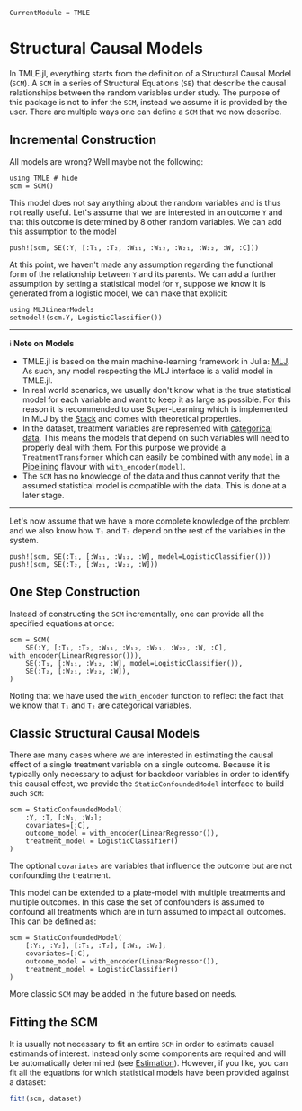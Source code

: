 ```@meta
CurrentModule = TMLE
```

# Structural Causal Models

In TMLE.jl, everything starts from the definition of a Structural Causal Model (`SCM`). A `SCM` in a series of Structural Equations (`SE`) that describe the causal relationships between the random variables under study. The purpose of this package is not to infer the `SCM`, instead we assume it is provided by the user. There are multiple ways one can define a `SCM` that we now describe.

## Incremental Construction

All models are wrong? Well maybe not the following:

```@example scm
using TMLE # hide
scm = SCM()
```

This model does not say anything about the random variables and is thus not really useful. Let's assume that we are interested in an outcome ``Y`` and that this outcome is determined by 8 other random variables. We can add this assumption to the model

```@example scm
push!(scm, SE(:Y, [:T₁, :T₂, :W₁₁, :W₁₂, :W₂₁, :W₂₂, :W, :C]))
```

At this point, we haven't made any assumption regarding the functional form of the relationship between ``Y`` and its parents. We can add a further assumption by setting a statistical model for ``Y``, suppose we know it is generated from a logistic model, we can make that explicit:

```@example scm
using MLJLinearModels
setmodel!(scm.Y, LogisticClassifier())
```

---
ℹ️ **Note on Models**

- TMLE.jl is based on the main machine-learning framework in Julia: [MLJ](https://alan-turing-institute.github.io/MLJ.jl/dev/). As such, any model respecting the MLJ interface is a valid model in TMLE.jl.
- In real world scenarios, we usually don't know what is the true statistical model for each variable and want to keep it as large as possible. For this reason it is recommended to use Super-Learning which is implemented in MLJ by the [Stack](https://alan-turing-institute.github.io/MLJ.jl/dev/model_stacking/#Model-Stacking) and comes with theoretical properties.
- In the dataset, treatment variables are represented with [categorical data](https://alan-turing-institute.github.io/MLJ.jl/dev/working_with_categorical_data/). This means the models that depend on such variables will need to properly deal with them. For this purpose we provide a `TreatmentTransformer` which can easily be combined with any `model` in a [Pipelining](https://alan-turing-institute.github.io/MLJ.jl/dev/linear_pipelines/) flavour with `with_encoder(model)`.
- The `SCM` has no knowledge of the data and thus cannot verify that the assumed statistical model is compatible with the data. This is done at a later stage.

---

Let's now assume that we have a more complete knowledge of the problem and we also know how `T₁` and `T₂` depend on the rest of the variables in the system.

```@example scm
push!(scm, SE(:T₁, [:W₁₁, :W₁₂, :W], model=LogisticClassifier()))
push!(scm, SE(:T₂, [:W₂₁, :W₂₂, :W]))
```

## One Step Construction

Instead of constructing the `SCM` incrementally, one can provide all the specified equations at once:

```@example scm
scm = SCM(
    SE(:Y, [:T₁, :T₂, :W₁₁, :W₁₂, :W₂₁, :W₂₂, :W, :C], with_encoder(LinearRegressor())),
    SE(:T₁, [:W₁₁, :W₁₂, :W], model=LogisticClassifier()),
    SE(:T₂, [:W₂₁, :W₂₂, :W]),
)
```

Noting that we have used the `with_encoder` function to reflect the fact that we know that `T₁` and `T₂` are categorical variables.

## Classic Structural Causal Models

There are many cases where we are interested in estimating the causal effect of a single treatment variable on a single outcome. Because it is typically only necessary to adjust for backdoor variables in order to identify this causal effect, we provide the `StaticConfoundedModel` interface to build such `SCM`:

```@example scm
scm = StaticConfoundedModel(
    :Y, :T, [:W₁, :W₂];
    covariates=[:C],
    outcome_model = with_encoder(LinearRegressor()),
    treatment_model = LogisticClassifier()
)
```

The optional `covariates` are variables that influence the outcome but are not confounding the treatment.

This model can be extended to a plate-model with multiple treatments and multiple outcomes. In this case the set of confounders is assumed to confound all treatments which are in turn assumed to impact all outcomes. This can be defined as:

```@example scm
scm = StaticConfoundedModel(
    [:Y₁, :Y₂], [:T₁, :T₂], [:W₁, :W₂];
    covariates=[:C],
    outcome_model = with_encoder(LinearRegressor()),
    treatment_model = LogisticClassifier()
)
```

More classic `SCM` may be added in the future based on needs.

## Fitting the SCM

It is usually not necessary to fit an entire `SCM` in order to estimate causal estimands of interest. Instead only some components are required and will be automatically determined (see [Estimation](@ref)). However, if you like, you can fit all the equations for which statistical models have been provided against a dataset:

```julia
fit!(scm, dataset)
```
